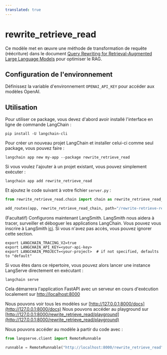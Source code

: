 ```yaml
---
translated: true
---
```


# rewrite_retrieve_read

Ce modèle met en œuvre une méthode de transformation de requête (réécriture) dans le document [Query Rewriting for Retrieval-Augmented Large Language Models](https://arxiv.org/pdf/2305.14283.pdf) pour optimiser le RAG.

## Configuration de l'environnement

Définissez la variable d'environnement `OPENAI_API_KEY` pour accéder aux modèles OpenAI.

## Utilisation

Pour utiliser ce package, vous devez d'abord avoir installé l'interface en ligne de commande LangChain :

```shell
pip install -U langchain-cli
```

Pour créer un nouveau projet LangChain et installer celui-ci comme seul package, vous pouvez faire :

```shell
langchain app new my-app --package rewrite_retrieve_read
```

Si vous voulez l'ajouter à un projet existant, vous pouvez simplement exécuter :

```shell
langchain app add rewrite_retrieve_read
```

Et ajoutez le code suivant à votre fichier `server.py` :

```python
from rewrite_retrieve_read.chain import chain as rewrite_retrieve_read_chain

add_routes(app, rewrite_retrieve_read_chain, path="/rewrite-retrieve-read")
```

(Facultatif) Configurons maintenant LangSmith.
LangSmith nous aidera à tracer, surveiller et déboguer les applications LangChain.
Vous pouvez vous inscrire à LangSmith [ici](https://smith.langchain.com/).
Si vous n'avez pas accès, vous pouvez ignorer cette section.

```shell
export LANGCHAIN_TRACING_V2=true
export LANGCHAIN_API_KEY=<your-api-key>
export LANGCHAIN_PROJECT=<your-project>  # if not specified, defaults to "default"
```

Si vous êtes dans ce répertoire, vous pouvez alors lancer une instance LangServe directement en exécutant :

```shell
langchain serve
```

Cela démarrera l'application FastAPI avec un serveur en cours d'exécution localement sur
[http://localhost:8000](http://localhost:8000)

Nous pouvons voir tous les modèles sur [http://127.0.0.1:8000/docs](http://127.0.0.1:8000/docs)
Nous pouvons accéder au playground sur [http://127.0.0.1:8000/rewrite_retrieve_read/playground](http://127.0.0.1:8000/rewrite_retrieve_read/playground)

Nous pouvons accéder au modèle à partir du code avec :

```python
from langserve.client import RemoteRunnable

runnable = RemoteRunnable("http://localhost:8000/rewrite_retrieve_read")
```
